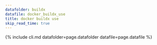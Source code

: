 ```yaml
---
datafolder: buildx
datafile: docker_buildx_use
title: docker buildx use
skip_read_time: true
---
```

<!--
Sorry, but the contents of this page are automatically generated from
Docker's source code. If you want to suggest a change to the text that appears
here, you'll need to find the string by searching this repo:

https://github.com/docker/buildx
-->
{% include cli.md datafolder=page.datafolder datafile=page.datafile %}
